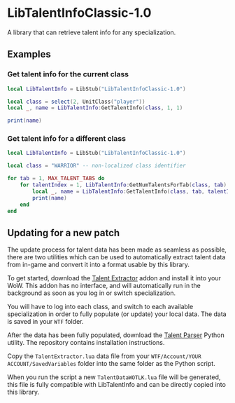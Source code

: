 # LibTalentInfoClassic-1.0

A library that can retrieve talent info for any specialization.

## Examples

### Get talent info for the current class

```lua
local LibTalentInfo = LibStub("LibTalentInfoClassic-1.0")

local class = select(2, UnitClass("player"))
local _, name = LibTalentInfo:GetTalentInfo(class, 1, 1)

print(name)
```

### Get talent info for a different class

```lua
local LibTalentInfo = LibStub("LibTalentInfoClassic-1.0")

local class = "WARRIOR" -- non-localized class identifier

for tab = 1, MAX_TALENT_TABS do
	for talentIndex = 1, LibTalentInfo:GetNumTalentsForTab(class, tab) do
		local _, name = LibTalentInfo:GetTalentInfo(class, tab, talentIndex)
		print(name)
	end
end
```

## Updating for a new patch

The update process for talent data has been made as seamless as possible, there are two utilities which can be used to automatically extract talent data from in-game and convert it into a format usable by this library.

To get started, download the [Talent Extractor](https://github.com/snakybo/TalentExtractor/) addon and install it into your WoW. This addon has no interface, and will automatically run in the background as soon as you log in or switch specialization.

You will have to log into each class, and switch to each available specialization in order to fully populate (or update) your local data. The data is saved in your `WTF` folder.

After the data has been fully populated, download the [Talent Parser](https://github.com/snakybo/TalentParser) Python utility. The repository contains installation instructions.

Copy the `TalentExtractor.lua` data file from your `WTF/Account/YOUR ACCOUNT/SavedVariables` folder into the same folder as the Python script.

When you run the script a new `TalentDataWOTLK.lua` file will be generated, this file is fully compatible with LibTalentInfo and can be directly copied into this library.

